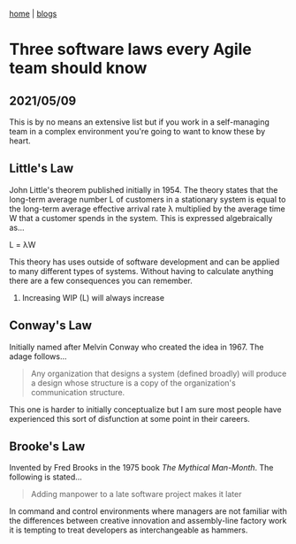 [home](../index) | [blogs](../blogs)

# Three software laws every Agile team should know
## 2021/05/09

This is by no means an extensive list but if you work in a self-managing team in a complex environment you're going to want to know these by heart.

## Little's Law

John Little's theorem published initially in 1954. The theory states that the long-term average number L of customers in a stationary system is equal to the long-term average effective arrival rate λ multiplied by the average time W that a customer spends in the system. This is expressed algebraically as...

L = λW

This theory has uses outside of software development and can be applied to many different types of systems. Without having to calculate anything there are a few consequences you can remember.

1. Increasing WIP (L) will always increase

## Conway's Law

Initially named after Melvin Conway who created the idea in 1967. The adage follows...

> Any organization that designs a system (defined broadly) will produce a design whose structure is a copy of the organization's communication structure.

This one is harder to initially conceptualize but I am sure most people have experienced this sort of disfunction at some point in their careers.

## Brooke's Law

Invented by Fred Brooks in the 1975 book _The Mythical Man-Month_. The following is stated...

> Adding manpower to a late software project makes it later

In command and control environments where managers are not familiar with the differences between creative innovation and assembly-line factory work it is tempting to treat developers as interchangeable as hammers.


